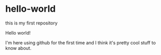 # hello-world
this is my first repository

Hello world!

I'm here using github for the first time and I think it's pretty cool stuff to know about. 
